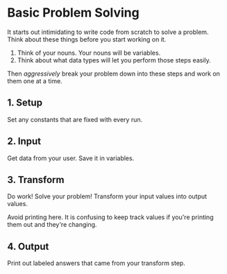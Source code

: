 # Basic Problem Solving
It starts out intimidating to write code from scratch to solve a problem.
Think about these things before you start working on it.

1. Think of your nouns.
Your nouns will be variables.
1. Think about what data types will let you perform those steps easily.

Then _aggressively_ break your problem down into these steps and work on them one at a time.

## 1. Setup
Set any constants that are fixed with every run.

## 2. Input
Get data from your user.
Save it in variables.

## 3. Transform
Do work!
Solve your problem!
Transform your input values into output values.

Avoid printing here.
It is confusing to keep track values if you're printing them out and they're changing.

## 4. Output
Print out labeled answers that came from your transform step.
